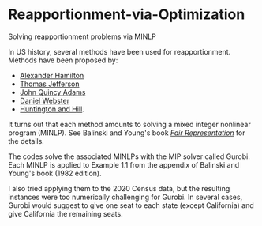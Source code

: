 # Reapportionment-via-Optimization
Solving reapportionment problems via MINLP

In US history, several methods have been used for reapportionment. Methods have been proposed by:
 - [Alexander Hamilton](https://github.com/AustinLBuchanan/Reapportionment-via-Optimization/blob/main/Hamilton-Optimization-Toy-Data.ipynb)
 - [Thomas Jefferson](https://github.com/AustinLBuchanan/Reapportionment-via-Optimization/blob/main/Jefferson-Optimization-Toy-Data.ipynb)
 - [John Quincy Adams](https://github.com/AustinLBuchanan/Reapportionment-via-Optimization/blob/main/Adams-Optimization-Toy-Data.ipynb)
 - [Daniel Webster](https://github.com/AustinLBuchanan/Reapportionment-via-Optimization/blob/main/Webster-Optimization-Toy-Data.ipynb)
 - [Huntington and Hill](https://github.com/AustinLBuchanan/Reapportionment-via-Optimization/blob/main/Huntington-Hill-Optimization-Toy-Data.ipynb).

It turns out that each method amounts to solving a mixed integer nonlinear program (MINLP). See Balinski and Young's book _[Fair Representation](https://scholar.google.com/scholar?cluster=13992446900586188509&hl=en&as_sdt=0,37)_ for the details.

The codes solve the associated MINLPs with the MIP solver called Gurobi. Each MINLP is applied to Example 1.1 from the appendix of Balinski and Young's book (1982 edition). 

I also tried applying them to the 2020 Census data, but the resulting instances were too numerically challenging for Gurobi. In several cases, Gurobi would suggest to give one seat to each state (except California) and give California the remaining seats.
